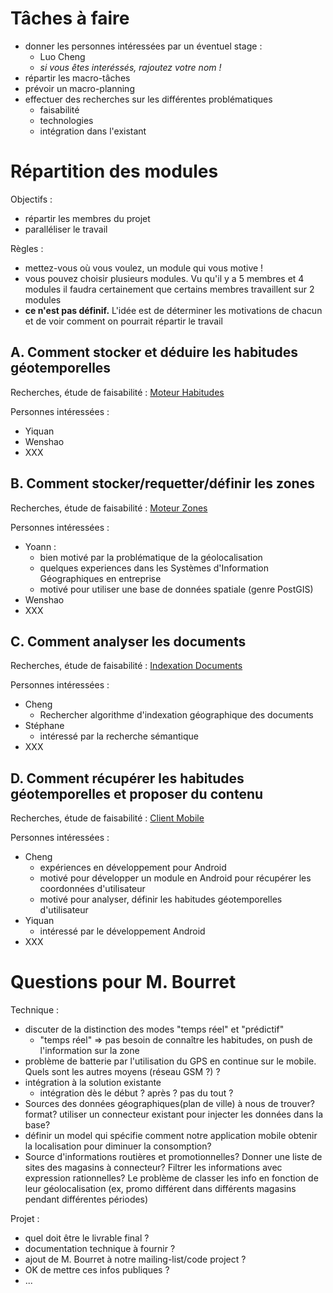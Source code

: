 # Tâches à faire #

  * donner les personnes intéressées par un éventuel stage :
    * Luo Cheng
    * _si vous êtes interéssés, rajoutez votre nom !_
  * répartir les macro-tâches
  * prévoir un macro-planning
  * effectuer des recherches sur les différentes problématiques
    * faisabilité
    * technologies
    * intégration dans l'existant

# Répartition des modules #

Objectifs :
  * répartir les membres du projet
  * paralléliser le travail

Règles :
  * mettez-vous où vous voulez, un module qui vous motive !
  * vous pouvez choisir plusieurs modules. Vu qu'il y a 5 membres et 4 modules il faudra certainement que certains membres travaillent sur 2 modules
  * **ce n'est pas définif.** L'idée est de déterminer les motivations de chacun et de voir comment on pourrait répartir le travail

## A. Comment stocker et déduire les habitudes géotemporelles ##

Recherches, étude de faisabilité : [Moteur Habitudes](Moteur_Habitutde.md)

Personnes intéressées :
  * Yiquan
  * Wenshao
  * XXX

## B. Comment stocker/requetter/définir les zones ##

Recherches, étude de faisabilité : [Moteur Zones](Moteur_Zones.md)

Personnes intéressées :

  * Yoann :
    * bien motivé par la problématique de la géolocalisation
    * quelques experiences dans les Systèmes d'Information Géographiques en entreprise
    * motivé pour utiliser une base de données spatiale (genre PostGIS)
  * Wenshao
  * XXX

## C. Comment analyser les documents ##

Recherches, étude de faisabilité : [Indexation Documents](Indexation_Documents.md)

Personnes intéressées :

  * Cheng
    * Rechercher algorithme d'indexation géographique des documents
  * Stéphane
    * intéressé par la recherche sémantique
  * XXX

## D. Comment récupérer les habitudes géotemporelles et proposer du contenu ##

Recherches, étude de faisabilité : [Client Mobile](Client_Mobile.md)

Personnes intéressées :

  * Cheng
    * expériences en développement pour Android
    * motivé pour développer un module en Android pour récupérer les coordonnées d'utilisateur
    * motivé pour analyser, définir les habitudes géotemporelles d'utilisateur
  * Yiquan
    * intéressé par le développement Android
  * XXX

# Questions pour M. Bourret #

Technique :

  * discuter de la distinction des modes "temps réel" et "prédictif"
    * "temps réel" => pas besoin de connaître les habitudes, on push de l'information sur la zone
  * problème de batterie par l'utilisation du GPS en continue sur le mobile. Quels sont les autres moyens (réseau GSM ?) ?
  * intégration à la solution existante
    * intégration dès le début ? après ? pas du tout ?
  * Sources des données géographiques(plan de ville) à nous de trouver? format? utiliser un connecteur existant pour injecter les données dans la base?
  * définir un model qui spécifie comment notre application mobile obtenir la localisation pour diminuer la consomption?
  * Source d'informations routières et promotionnelles? Donner une liste de sites des magasins à connecteur? Filtrer les informations avec expression rationnelles?  Le problème de classer les info en fonction de leur géolocalisation (ex, promo différent dans différents magasins pendant différentes périodes)

Projet :

  * quel doit être le livrable final ?
  * documentation technique à fournir ?
  * ajout de M. Bourret à notre mailing-list/code project ?
  * OK de mettre ces infos publiques ?
  * ...